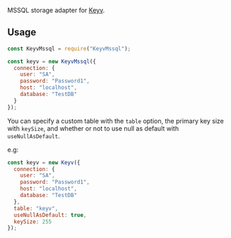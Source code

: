 MSSQL storage adapter for [Keyv](https://github.com/lukechilds/keyv).

## Usage

```js
const KeyvMssql = require("KeyvMssql");

const keyv = new KeyvMssql({
  connection: {
    user: "SA",
    password: "Password1",
    host: "localhost",
    database: "TestDB"
  }
});
```

You can specify a custom table with the `table` option, the primary key size with `keySize`, and whether or not to use null as default with `useNullAsDefault`.

e.g:

```js
const keyv = new Keyv({
  connection: {
    user: "SA",
    password: "Password1",
    host: "localhost",
    database: "TestDB"
  },
  table: "keyv",
  useNullAsDefault: true,
  keySize: 255
});
```
